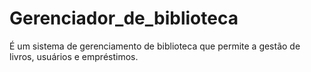 # Gerenciador_de_biblioteca
É um sistema de gerenciamento de biblioteca que permite a gestão de livros, usuários e empréstimos.
